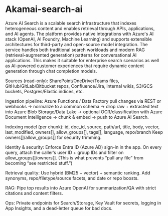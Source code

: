 # Akamai-search-ai
Azure AI Search is a scalable search infrastructure that indexes heterogeneous content and enables retrieval through APIs, applications, and AI agents. The platform provides native integrations with Azure's AI stack (OpenAI, AI Foundry, Machine Learning) and supports extensible architectures for third-party and open-source model integration.
The service handles both traditional search workloads and modern RAG (retrieval-augmented generation) patterns for conversational AI applications. This makes it suitable for enterprise search scenarios as well as AI-powered customer experiences that require dynamic content generation through chat completion models.

Sources (read-only): SharePoint/OneDrive/Teams files, GitHub/GitLab/Bitbucket repos, Confluence/Jira, internal wikis, S3/GCS buckets, Postgres/Elastic indices, etc.

Ingestion pipeline: Azure Functions / Data Factory pull changes via REST or webhooks → normalize to a common schema → drop raw + extracted text into Azure Blob Storage/Data Lake → optional OCR/classification with Azure Document Intelligence → chunk & embed → push to Azure AI Search.

Indexing model (per chunk):
id, doc_id, source, path/url, title, body, vector, last_modified, owners[], allow_groups[], tags[], language, repo/branch
Keep owners[]/allow_groups[] for security trimming.

Identity & security: Enforce Entra ID (Azure AD) sign-in in the app. On every query, attach the caller’s user ID + group IDs and filter on allow_groups[]/owners[]. (This is what prevents “pull any file” from becoming “see restricted stuff.”)

Retrieval quality: Use hybrid (BM25 + vector) + semantic ranking. Add synonyms, repo/filetype/source facets, and date or repo boosts.

RAG: Pipe top results into Azure OpenAI for summarization/QA with strict citations and content filters.

Ops: Private endpoints for Search/Storage, Key Vault for secrets, logging in App Insights, and a dead-letter queue for bad docs.
